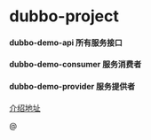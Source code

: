 # dubbo-project

#### dubbo-demo-api 所有服务接口

#### dubbo-demo-consumer 服务消费者

#### dubbo-demo-provider 服务提供者

[介绍地址](http://geoaryblog.cn/2019/07/29/dubbo02/)

@